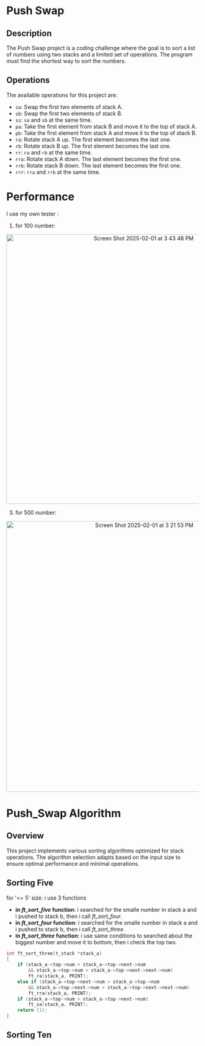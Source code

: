# Push Swap

## Description
The Push Swap project is a coding challenge where the goal is to sort a list of numbers using two stacks and a limited set of operations. The program must find the shortest way to sort the numbers.

## Operations
The available operations for this project are:
- `sa`: Swap the first two elements of stack A.
- `sb`: Swap the first two elements of stack B.
- `ss`: `sa` and `sb` at the same time.
- `pa`: Take the first element from stack B and move it to the top of stack A.
- `pb`: Take the first element from stack A and move it to the top of stack B.
- `ra`: Rotate stack A up. The first element becomes the last one.
- `rb`: Rotate stack B up. The first element becomes the last one.
- `rr`: `ra` and `rb` at the same time.
- `rra`: Rotate stack A down. The last element becomes the first one.
- `rrb`: Rotate stack B down. The last element becomes the first one.
- `rrr`: `rra` and `rrb` at the same time.

# Performance
I use my own tester :
1. for 100 number:
<div align="center">  
  <img width="704" alt="Screen Shot 2025-02-01 at 3 43 48 PM" src="https://github.com/user-attachments/assets/2c2a0dcc-a6c2-46c3-9bc1-bf5991c88b9e" />
</div>

3. for 500 number:
<div align="center">
  <img width="707" alt="Screen Shot 2025-02-01 at 3 21 53 PM" src="https://github.com/user-attachments/assets/5139d561-ede7-43b6-a3a6-00c8a32a2e24" />
</div>

# Push_Swap Algorithm

## Overview
This project implements various sorting algorithms optimized for stack operations. The algorithm selection adapts based on the input size to ensure optimal performance and minimal operations.

## Sorting Five

for '<= 5' size: i use 3 functions
- **in *ft_sort_five* function**: i searched for the smalle number in stack a and i pushed to stack b, then i call *ft_sort_four*.
- **in *ft_sort_four* function**: i searched for the smalle number in stack a and i pushed to stack b, then i call *ft_sort_three*.
- **in *ft_sort_three* function**: i use same conditions to searched about the biggest number and move it to bottom, then i check the top two.
```c
int	ft_sort_three(t_stack *stack_a)
{
	if (stack_a->top->num > stack_a->top->next->num
		&& stack_a->top->num > stack_a->top->next->next->num)
		ft_ra(stack_a, PRINT);
	else if (stack_a->top->next->num > stack_a->top->num
		&& stack_a->top->next->num > stack_a->top->next->next->num)
		ft_rra(stack_a, PRINT);
	if (stack_a->top->num > stack_a->top->next->num)
		ft_sa(stack_a, PRINT);
	return (1);
}
```

## Sorting Ten





